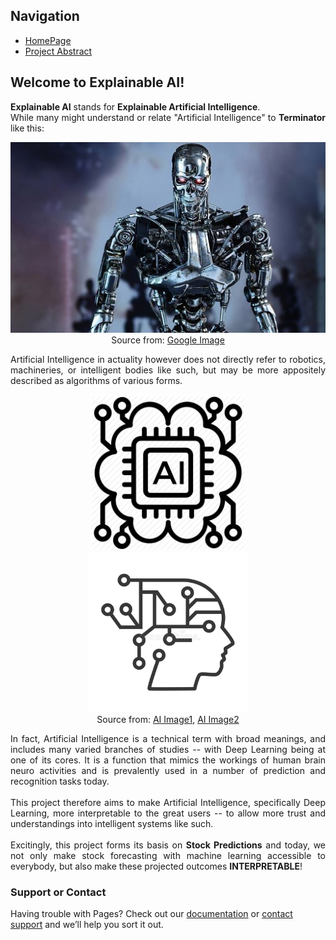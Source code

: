 ## Navigation 
- <a href = "https://connielee99.github.io/Explainable-AI-in-Finance">HomePage</a>
- <a href = "https://connielee99.github.io/Explainable-AI-in-Finance/abstract">Project Abstract</a>

## Welcome to Explainable AI!

<p align="justify">
  <b>Explainable AI</b> stands for <b>Explainable Artificial Intelligence</b>.<br>
While many might understand or relate "Artificial Intelligence" to <b>Terminator</b> like this:</p>

<p align="center"> 
  <img src="img/terminator.jpg" alt="terminator">
  <br>Source from: <a href="https://shkspr.mobi/blog/wp-content/uploads/2018/07/The-Terminator-is-a-terrifying-metal-skeleton-with-glowing-red-eyes.jpg">Google Image</a>
</p>

<p align="justify">
Artificial Intelligence in actuality however does not directly refer to robotics, machineries, or intelligent bodies like such, but may be more appositely described as algorithms of various forms. </p>
<p align="center">
  <img src="img/ai1.png" alt="ai1" width=250> <img src="img/ai2.jpg" alt="ai2" width=255><br>Source from: <a href="https://cdn0.iconfinder.com/data/icons/artificial-intelligence-1-6/66/59-512.png">AI Image1</a>,  <a href="https://previews.123rf.com/images/trueffelpix/trueffelpix2005/trueffelpix200500013/148138163-ai-with-digital-brain-is-learning-processing-big-data-artificial-intelligence-automation-and-interne.jpg">AI Image2</a>
  </p>
  
<p align="justify">
In fact, Artificial Intelligence is a technical term with broad meanings, and includes many varied branches of studies -- with Deep Learning being at one of its cores. It is a function that mimics the workings of human brain neuro activities and is prevalently used in a number of prediction and recognition tasks today. <br><br>
This project therefore aims to make Artificial Intelligence, specifically Deep Learning, more interpretable to the great users -- to allow more trust and understandings into intelligent systems like such.<br><br>
Excitingly, this project forms its basis on <b>Stock Predictions</b> and today, we not only make stock forecasting with machine learning accessible to everybody, but also make these projected outcomes <b>INTERPRETABLE</b>!

### Support or Contact

Having trouble with Pages? Check out our [documentation](https://docs.github.com/categories/github-pages-basics/) or [contact support](https://support.github.com/contact) and we’ll help you sort it out.
